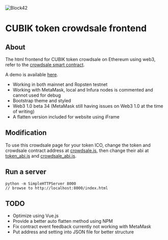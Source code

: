 ![Block42](https://static.wixstatic.com/media/0f9f87_48376b7086e84c1b9d2a3f86212f5c44~mv2.png/v1/fill/w_300,h_300,al_c,usm_0.66_1.00_0.01/0f9f87_48376b7086e84c1b9d2a3f86212f5c44~mv2.png)

# CUBIK token crowdsale frontend

## About
The html frontend for CUBIK token crowdsale on Ethereum using web3, refer to the [crowdsale smart contract](https://github.com/Block42World/cubik-contracts/blob/master/contracts/CubikCrowdsale.sol).

A demo is available [here](http://www.sweatychair.com/block42/crowdsale.html).

- Working in both mainnet and Ropsten testnet
- Working with MetaMask, local and Infura nodes is commented and cannot used for debug
- Bootstrap theme and styled
- Web3 1.0 beta 34 (MetaMask still having issues on Web3 1.0 at the time of writing)
- A flatten version included for website using iFrame

## Modification
To use this crowdsale page for your token ICO, change the token and crowdsale contract address at [crowdsale.js](js/crowdsale.js), then change their abi at [token_abi.js](js/token_abi.js) and [crowdsale_abi.js](js/crowdsale_abi.js).

## Run a server
```
python -m SimpleHTTPServer 8000
// browse to http://localhost:8000/index.html
```

## TODO
- Optimize using Vue.js
- Provide a better auto flatten method using NPM
- Fix contract event feedback currently not working with MetaMask
- Put address and setting into JSON file for better structure